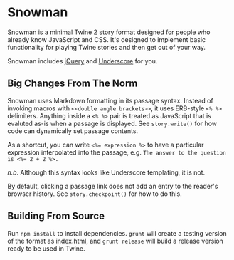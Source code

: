 # Snowman

Snowman is a minimal Twine 2 story format designed for people who already know
JavaScript and CSS. It's designed to implement basic functionality for playing
Twine stories and then get out of your way.

Snowman includes [jQuery](http://jquery.com) and
[Underscore](http://underscorejs.org/) for you.

## Big Changes From The Norm

Snowman uses Markdown formatting in its passage syntax. Instead of invoking
macros with `<<double angle brackets>>`, it uses ERB-style `<% %>` delimiters.
Anything inside a `<% %>` pair is treated as JavaScript that is evaluted as-is
when a passage is displayed. See `story.write()` for how code can dynamically
set passage contents.

As a shortcut, you can write `<%= expression %>` to have a particular expression
interpolated into the passage, e.g. `The answer to the question is <%= 2 + 2 %>.`

*n.b.* Although this syntax looks like Underscore templating, it is not.

By default, clicking a passage link does not add an entry to the reader's
browser history. See `story.checkpoint()` for how to do this.

## Building From Source

Run `npm install` to install dependencies. `grunt` will create a testing
version of the format as index.html, and `grunt release` will build a release
version ready to be used in Twine.
